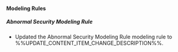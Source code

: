 
#### Modeling Rules

##### Abnormal Security Modeling Rule

- Updated the Abnormal Security Modeling Rule modeling rule to %%UPDATE_CONTENT_ITEM_CHANGE_DESCRIPTION%%.
